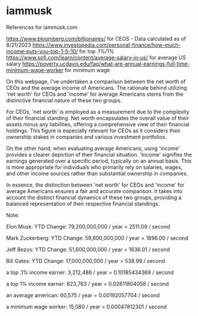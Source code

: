 # iammusk
References for iammusk.com

https://www.bloomberg.com/billionaires/ for CEOS - Data calculated as of 8/21/2023
https://www.investopedia.com/personal-finance/how-much-income-puts-you-top-1-5-10/ for top .1%/1%
https://www.sofi.com/learn/content/average-salary-in-us/ for average US salary
https://poverty.ucdavis.edu/faq/what-are-annual-earnings-full-time-minimum-wage-worker for minimum wage

On this webpage, I've undertaken a comparison between the net worth of CEOs and the average income of Americans. The rationale behind utilizing 'net worth' for CEOs and 'income' for average Americans stems from the distinctive financial nature of these two groups.

For CEOs, 'net worth' is employed as a measurement due to the complexity of their financial standing. Net worth encapsulates the overall value of their assets minus any liabilities, offering a comprehensive view of their financial holdings. This figure is especially relevant for CEOs as it considers their ownership stakes in companies and various investment portfolios.

On the other hand, when evaluating average Americans, using 'income' provides a clearer depiction of their financial situation. 'Income' signifies the earnings generated over a specific period, typically on an annual basis. This is more appropriate for individuals who primarily rely on salaries, wages, and other income sources rather than substantial ownership in companies.

In essence, the distinction between 'net worth' for CEOs and 'income' for average Americans ensures a fair and accurate comparison. It takes into account the distinct financial dynamics of these two groups, providing a balanced representation of their respective financial standings.

Note:

Elon Musk:
YTD Change: 79,200,000,000 / year
= 2511.09 / second

Mark Zuckerberg:
YTD Change: 59,800,000,000 / year
= 1896.00 / second

Jeff Bezos:
YTD Change: 51,600,000,000 / year
= 1636.01 / second

Bill Gates:
YTD Change: 17,000,000,000 / year
= 538.99 / second

a top .1% income earner:
3,212,486 / year
= 0.10185434369 / second

a top 1% income earner:
823,763 / year
= 0.02611804058 / second

an average american:
60,575 / year
= 0.00192057704 / second

a minimum wage worker:
15,080 / year
= 0.00047812301 / second
